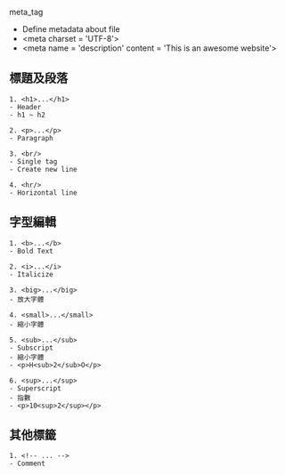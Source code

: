 meta_tag
- Define metadata about file
- \<meta charset = 'UTF-8'>
- \<meta name = 'description' content = 'This is an awesome website'>

## 標題及段落
```
1. <h1>...</h1>
- Header
- h1 ~ h2

2. <p>...</p>
- Paragraph

3. <br/>
- Single tag
- Create new line

4. <hr/>
- Horizontal line
```

## 字型編輯
```
1. <b>...</b>
- Bold Text

2. <i>...</i>
- Italicize

3. <big>...</big>
- 放大字體

4. <small>...</small>
- 縮小字體

5. <sub>...</sub>
- Subscript
- 縮小字體
- <p>H<sub>2</sub>O</p>

6. <sup>...</sup>
- Superscript
- 指數
- <p>10<sup>2</sup></p>
```
## 其他標籤
```
1. <!-- ... -->
- Comment
```

